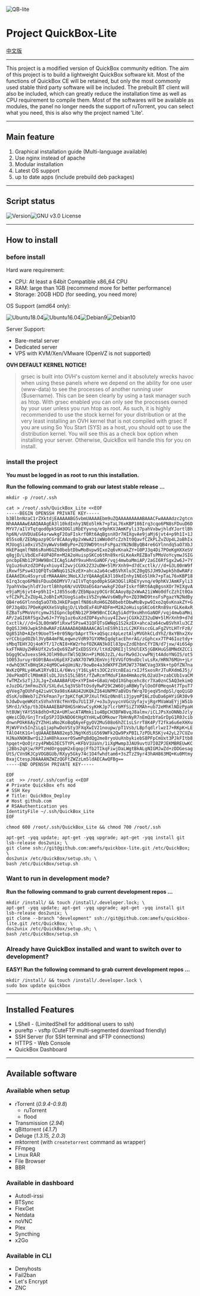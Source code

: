 

![QB-lite](https://i.loli.net/2019/09/16/nqx5mwdDVW3lY6a.png)

# Project QuickBox-Lite

[中文版](https://github.com/amefs/quickbox-lite/blob/master/README_zh.md)

---

This project is a modified version of QuickBox community edition. The aim of this project is to build a lightweight QuickBox software kit. Most of the functions of QuickBox CE will be retained, but only the most commonly used stable third party software will be included. The prebuilt BT client will also be included, which can greatly reduce the installation time as well as CPU requirement to compile them. Most of the softwares will be available as modules, the panel no longer needs the support of ruTorrent, you can select what you need, this is also why the project named 'Lite'.

---

## Main feature

1. Graphical installation guide (Multi-language available)
2. Use nginx instead of apache
3. Modular installation
4. Latest OS support
5. up to date apps (include prebuild deb packages)

---

## Script status

![Version](https://img.shields.io/badge/version-1.0.0-orange?style=flat-square)![GNU v3.0 License](https://img.shields.io/badge/license-GNU%20v3.0%20License-blue.svg?style=flat-square)

---

## How to install

### before install

Hard ware requirement:

- CPU: At least a 64bit Compatible x86_64 CPU
- RAM: large than 1GB (recommend more for better performance)
- Storage: 20GB HDD (for seeding, you need more)

OS Support (amd64 only):

![Ubuntu18.04](https://img.shields.io/badge/Ubuntu%2018.04-passing-brightgreen.svg?style=flat-square)![Ubuntu16.04](https://img.shields.io/badge/Ubuntu%2016.04-passing-brightgreen.svg?style=flat-square)![Debian9](https://img.shields.io/badge/Debian%209-passing-brightgreen.svg?style=flat-square)![Debian10](https://img.shields.io/badge/Debian%2010-passing-brightgreen.svg?style=flat-square)

Server Support:

- Bare-metal server
- Dedicated server
- VPS with KVM/Xen/VMware (OpenVZ is not supported)

**OVH DEFAULT KERNEL NOTICE!**

> grsec is built into OVH's custom kernel and it absolutely wrecks havoc when using these panels where we depend on the ability for one user (www-data) to see the processes of another running user ($username).
> This can be seen clearly by using a task manager such as htop.
> With grsec enabled you can only see the processes owned by your user unless you run htop as root. As such, it is highly recommended to use the stock kernel for your distribution or at the very least installing an OVH kernel that is not compiled with grsec
> If you are using So You Start (SYS) as a host, you should opt to use the distribution kernel. You will see this as a check box option when installing your server. Otherwise, QuickBox will handle this for you on install.

### install the project

**You must be logged in as root to run this installation.**

**Run the following command to grab our latest stable release ...**

```
mkdir -p /root/.ssh

cat > /root/.ssh/QuickBox_Lite <<EOF
-----BEGIN OPENSSH PRIVATE KEY-----
b3BlbnNzaC1rZXktdjEAAAAABG5vbmUAAAAEbm9uZQAAAAAAAAABAAACFwAAAAdzc2gtcn
NhAAAAAwEAAQAAAgEA3l10kdInhy1NEo5lHk7+pTaL76xKBP186Irq3cqo6PN8sFDuuD6D
MYV7/aIlVTqtqod0pkSGH3OGliRbEYyvnq/e9phKVJAmKFyli37pahVxbwjhldYJortlBh
hp6N/vUVDUaEG4arwwkgF2OaFIskrf0Rt6AqBgsnXOr7HIXgvAe9jaMj6jvt4+p9h1I+1J
855soB/ZEbNpazp9CGr8CAAoy8p2xWwA21iWWo0dfcZzhIt0QavfCZkPLZvZUp4L2oBhIx
MJUogSia0xiV5ZnyWwVs6WByPo+ZQ39WD9tnsFsPgazYN2NdByQB4re6GYlnndq5aO7XbJ
HkEPaqmlfN86sRoH6GZ60bebtDbwMoBvpw9Ixo2q6vKnakZY+G0PJ3q4Di7POeKgHXXeSV
q8gjD/LVbdExF4UP4DFm+M2A2oHuispSKCo6tRn89xrGLKeAxREZBaTsPMoVoYcymwJSIG
pncbpENb12P3HW9BnCICAg5iAdY9xuHhnGaNOF/vqj4mwbaMmiAP/2aGI6RfSgx2w6J+7Y
Vg1uz6uXzdZOP4yxhiuy4I2wvjCGXk2Z32uDW+5lMrXnh9+d7dCxctlk///d+G3L00nW9f
iRxwfSPsw431QFQTsGWNqG1S2kzEX+ahca2a64cwBSVhXlu3CZ0gQSJJH9Jwpk5h8wRAFz
EAAAdIKu4SsyruErMAAAAHc3NoLXJzYQAAAgEA3l10kdInhy1NEo5lHk7+pTaL76xKBP18
6Irq3cqo6PN8sFDuuD6DMYV7/aIlVTqtqod0pkSGH3OGliRbEYyvnq/e9phKVJAmKFyli3
7pahVxbwjhldYJortlBhhp6N/vUVDUaEG4arwwkgF2OaFIskrf0Rt6AqBgsnXOr7HIXgvA
e9jaMj6jvt4+p9h1I+1J855soB/ZEbNpazp9CGr8CAAoy8p2xWwA21iWWo0dfcZzhIt0Qa
vfCZkPLZvZUp4L2oBhIxMJUogSia0xiV5ZnyWwVs6WByPo+ZQ39WD9tnsFsPgazYN2NdBy
QB4re6GYlnndq5aO7XbJHkEPaqmlfN86sRoH6GZ60bebtDbwMoBvpw9Ixo2q6vKnakZY+G
0PJ3q4Di7POeKgHXXeSVq8gjD/LVbdExF4UP4DFm+M2A2oHuispSKCo6tRn89xrGLKeAxR
EZBaTsPMoVoYcymwJSIGpncbpENb12P3HW9BnCICAg5iAdY9xuHhnGaNOF/vqj4mwbaMmi
AP/2aGI6RfSgx2w6J+7YVg1uz6uXzdZOP4yxhiuy4I2wvjCGXk2Z32uDW+5lMrXnh9+d7d
Cxctlk///d+G3L00nW9fiRxwfSPsw431QFQTsGWNqG1S2kzEX+ahca2a64cwBSVhXlu3CZ
0gQSJJH9Jwpk5h8wRAFzEAAAADAQABAAACAGlnES9h11zLC2KFXsccGLaFgZVtLHTrFz8/
Qg851hD+AZet9UoeT5+0r05NgrbAprtTk+aQSqcz4pLeztAlyMVGhkCLdYhZ/8xYBhx2Xv
vrCCbipdOZbl3VyBA4mFNLeqwnzVdR97GYXMmIqdqtacEhnrAG/zGphcxx7TP46Ioztdy+
sMbqTEHYJQj4oKYT/17cNI8+KW2rhofOZKAN3kOIl83pvZzdEhbnCfYIN/d7jxw/4i6S4p
kxFTHAUyZHRkUfX2v5xQx69ZaPIxEDSSYX/ltXd2QREIjlShUlEX5jGBKHuGS8MNdXZCCi
bGgg9Cw3vexs5HkJOlH98unTWl5Q3Kn+PiMd6JzZL/4urRw9dJcvwPNjt4AdoYNGIS/ot5
1O053uruyr8G0tBAoxU6pEXF2aNX7O7W9JEmVnjfEVVGfO9ndDclvLsRx/HRN76MUn+jLr
+dwhQ3KTxBHqSKz4qM9Cw4qUmiNz/9owBe4a3dWXPFZbMJW7376WCVag3X9k+tpOfZN7na
WxKzQPRLy4KwK1RYvB1L4/6WvsjY16LyAts3OC2zVcnBEairxIJfSxosRrJTuRXdm6J5j/
J0xPkmDTclM0mK0lsDLJUs515LSB5t/fZwRcmfMduFIAm4HmAoz9LO2aU3+zabCUb1vaCM
fwTMZxSzTjJJLJg+ZxAAABAFUQ+xYPIm4+G8aU/mQd1XGhqcehc8cr7Xa0znC5AQ3ekimQ
eJuzDG/3mFmuZVX/SXLdvL5q3VSbTtOsdyRwP29C2W6OjaRBWyTylOoOF0MeqoAt7TpuT7
qVVeg7gOUhFq42iwVC9a98sK4AU42UKQkZI64UNPM7aBVDsfWrq7DjeqV5ndpSl/qoQiGD
dSsK/o8Web7iZYkFman7yr3pKCfqKJPJXulfKGz0Nn8li3jpymPI6LzOuDa6pHYiGR30v9
bJdwDvqeWKdtxSVhxhY8cfHnYDu7U1I3F/+o3u3yuycnVGcUyfajvjRgrMVaWaEYjjW51b
SMrdJ/k5p/tbJDkAAAEBAP8HGSnWswCsyKHKJp7lcrbMfSiZ7XMAh+ub72eMhKlNDzPpaH
ht8UWjYAYS5k8dhO+R2A+UMlwcATAMmki1u4BpCH3BFW8vqJ8almv/iCLJPsXoONNbJzly
qWeiCDD/GnjTrxEpSPJIQkNDO6tHgXYnHLwEOMkowr7bHnNyR7nEmQzbYaGrDpG1R0Jcib
dnwnPOkK6AyZYZhHiaNo2KoBqQAyeFgyOV2MuS08o6hZC1sLSrrT8K4P/T2fka6u6eXHXu
MjWVFVx5InZiLg1japhwDoVSty3FXqXwIV21noupw/pT1Vsb/LBpfqdlrlwzI7+RKpK+LE
TAlO4tK1G+lqUAAAEBAN82ep5JNgYKd5iG569WFk2Qw9PxPBIL7zPDLRSKjv42yL27CUZu
HJNaXNOKBwrQi2JaH8hkaxer0SwmPqBdQg2me8ryoUuXnbykiebS8PFpCmUxt3PJkFItb8
hpqet+QoOjrzy4PWbG3EC5TYPL+KFbV1UaVn/1iXgMwmp3JAU9uvtU7I0ZPJEKMBREUwKC
j2Bbs2qXjw/RPTzHdOrgqqH2xEqopjFfb2TIkqFiwjDaLWgtBkALgNIGMJwZd+zDDGesag
UtS/CVn9KJCpVOGBGUb/RXyy5Gky74c1O4fwhdtam6+3sZTzZ9yr43hAH863MQ+Ku0Mtmy
BxajCtespJ0AAAANZWZzQGFtZWZzLm5ldAECAwQFBg==
-----END OPENSSH PRIVATE KEY-----

EOF
cat  >> /root/.ssh/config <<EOF
# Private QuickBox efs mod
# SSH Key
# Title: QuickBox_Deploy
# Host github.com
# RSAAuthentication yes
IdentityFile ~/.ssh/QuickBox_Lite
EOF

chmod 600 /root/.ssh/QuickBox_Lite && chmod 700 /root/.ssh

apt-get -yqq update; apt-get -yqq upgrade; apt-get -yqq install git lsb-release dos2unix; \
git clone ssh://git@github.com:amefs/quickbox-lite.git /etc/QuickBox; \
dos2unix /etc/QuickBox/setup.sh; \
bash /etc/QuickBox/setup.sh

```

### Want to run in development mode?

**Run the following command to grab current development repos ...**

```
mkdir /install/ && touch /install/.developer.lock; \
apt-get -yqq update; apt-get -yqq upgrade; apt-get -yqq install git lsb-release dos2unix; \
git clone --branch "development" ssh://git@github.com:amefs/quickbox-lite.git /etc/QuickBox; \
dos2unix /etc/QuickBox/setup.sh; \
bash /etc/QuickBox/setup.sh
```

### Already have QuickBox installed and want to switch over to development?

**EASY! Run the following command to grab current development repos ...**

```
mkdir /install/ && touch /install/.developer.lock \
sudo box update quickbox
```

---

## Installed Features

- LShell - (LimitedShell for additional users to ssh)
- pureftp - vsftp (CuteFTP multi-segmented download friendly)
- SSH Server (for SSH terminal and sFTP connections)
- HTTPS - Web Console
- QuickBox Dashboard

---

## Available software

### Available when setup

- rTorrent (*0.9.4-0.9.8*)
  - ruTorrent
  - flood
- Transmission (*2.94*)
- qBittorrent (*4.1.7*)
- Deluge (*1.3.15, 2.0.3*)
- mktorrent (with `createtorrent` command as wrapper)
- FFmpeg
- Linux RAR
- File Browser
- BBR

### Available in dashboard

- Autodl-irssi
- BTSync
- FlexGet
- Netdata
- noVNC
- Plex
- Syncthing
- x2Go

### Available in CLI

- Denyhosts
- Fail2ban
- Let's Encrypt
- ZNC